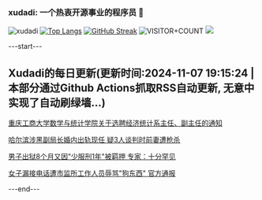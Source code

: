 ### xudadi: 一个热衷开源事业的程序员 👋

![xudadi](https://github-readme-stats-git-masterorgs-github-readme-stats-team.vercel.app/api?username=xudadi)
[![Top Langs](https://github-readme-stats.vercel.app/api/top-langs/?username=xudadi)](https://github.com/anuraghazra/github-readme-stats)
[![GitHub Streak](https://streak-stats.demolab.com?user=xudadi&locale=zh_Hans)](https://git.io/streak-stats)
![VISITOR+COUNT](https://komarev.com/ghpvc/?username=xudadi&label=VISITOR+COUNT)
![](https://raw.githubusercontent.com/xudadi/xudadi/main/assets/github-contribution-grid-snake.svg)


---start---

## Xudadi的每日更新(更新时间:2024-11-07 19:15:24 | 本部分通过Github Actions抓取RSS自动更新, 无意中实现了自动刷绿墙...)

[重庆工商大学数学与统计学院关于选聘经济统计系主任、副主任的通知](https://www.gongkaoleida.com/article/2185372)

[哈尔滨涉黑副局长婚内出轨现任 疑3人谈判时前妻遭枪杀](https://m.163.com/news/article/JGCMVAI60534A4SC.html)

[男子出狱8个月又因"少服刑1年"被羁押 专家：十分罕见](https://m.163.com/news/article/JGD222VU0514BE2Q.html)

[女子漏接电话遭市监所工作人员辱骂"狗东西" 官方通报](https://m.163.com/news/article/JGD0DRNO053469LG.html)

---end---
